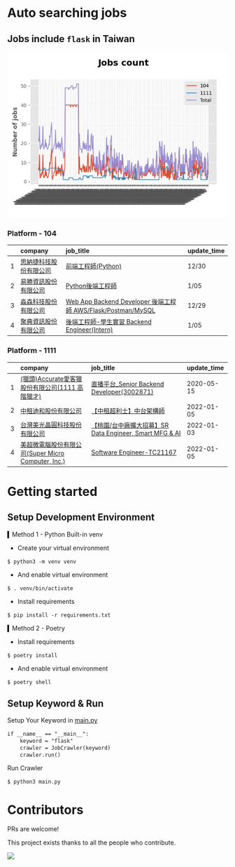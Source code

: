 # Auto searching jobs

## Jobs include `flask` in Taiwan 

 ![image](./doc/plot_img.jpg)


### Platform - 104


|    | company                                                                               | job_title                                                                                                                | update_time   |
|---:|:--------------------------------------------------------------------------------------|:-------------------------------------------------------------------------------------------------------------------------|:--------------|
|  1 | [思納捷科技股份有限公司](https://www.104.com.tw/company/1a2x6bk977?jobsource=jolist_d_relevance) | [前端工程師(Python)](https://www.104.com.tw/job/7g8nn?jobsource=jolist_d_relevance)                                           | 12/30         |
|  2 | [易勝資訊股份有限公司](https://www.104.com.tw/company/1a2x6bj8og?jobsource=jolist_d_relevance)  | [Python後端工程師](https://www.104.com.tw/job/76vbt?jobsource=jolist_d_relevance)                                             | 1/05          |
|  3 | [淼森科技股份有限公司](https://www.104.com.tw/company/1a2x6blm7t?jobsource=jolist_d_relevance)  | [Web App Backend Developer 後端工程師 AWS/Flask/Postman/MySQL](https://www.104.com.tw/job/7a7i3?jobsource=jolist_d_relevance) | 12/29         |
|  4 | [聚典資訊股份有限公司](https://www.104.com.tw/company/1a2x6bl0ew?jobsource=jolist_d_date)       | [後端工程師-學生實習 Backend Engineer(Intern)](https://www.104.com.tw/job/7hd32?jobsource=jolist_d_date)                          | 1/05          |

### Platform - 1111


|    | company                                                                          | job_title                                                                             | update_time   |
|---:|:---------------------------------------------------------------------------------|:--------------------------------------------------------------------------------------|:--------------|
|  1 | [(獵頭)Accurate愛客獵股份有限公司(1111 高階獵才)](https://www.1111.com.tw/corp/69647966/)       | [直播平台_Senior Backend Developer(3002871)](https://www.1111.com.tw/job/85960420/)       | 2020-05-15    |
|  2 | [中租迪和股份有限公司](https://www.1111.com.tw/corp/2850037/)                              | [【中租超利士】中台架構師](https://www.1111.com.tw/job/97507405/)                                 | 2022-01-05    |
|  3 | [台灣美光晶圓科技股份有限公司](https://www.1111.com.tw/corp/9622349/)                          | [【桃園/台中廠擴大招募】SR Data Engineer, Smart MFG & AI](https://www.1111.com.tw/job/97430508/) | 2022-01-03    |
|  4 | [美超微電腦股份有限公司(Super Micro Computer, Inc.)](https://www.1111.com.tw/corp/9530088/) | [Software Engineer-TC21167](https://www.1111.com.tw/job/98544764/)                    | 2022-01-05    |



# Getting started
## Setup Development Environment
▍Method 1 - Python Built-in venv

- Create your virtual environment
```
$ python3 -m venv venv
```
- And enable virtual environment
```
$ . venv/bin/activate
```
- Install requirements
```
$ pip install -r requirements.txt 
```

▍Method 2 - Poetry
- Install requirements
```
$ poetry install
```
- And enable virtual environment
```
$ poetry shell
```

## Setup Keyword & Run

Setup Your Keyword in [main.py](./main.py#L88)
```
if __name__ == "__main__":
    keyword = "flask"
    crawler = JobCrawler(keyword)
    crawler.run()
```

Run Crawler
```
$ python3 main.py
```

# Contributors
PRs are welcome!

This project exists thanks to all the people who contribute.

<a href="https://github.com/hsuanchi/auto-search-flask-job/graphs/contributors">
  <img src="https://contrib.rocks/image?repo=hsuanchi/auto-search-flask-job"/>
</a>
